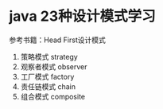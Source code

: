 # java 23种设计模式学习
参考书籍：Head First设计模式

1. 策略模式 strategy
2. 观察者模式 observer
3. 工厂模式 factory
4. 责任链模式 chain
5. 组合模式 composite
